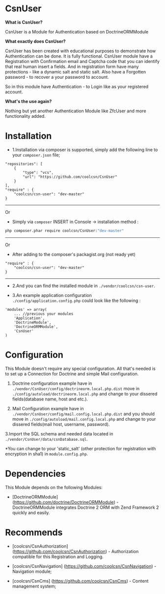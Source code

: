 CsnUser
=======

**What is CsnUser?**

CsnUser is a Module for Authentication based on DoctrineORMModule

**What exactly does CsnUser?**

CsnUser has been created with educational purposes to demonstrate how Authentication can be done. It is fully functional.
CsnUser module have a Registration with Confirmation email and Captcha code that you can identify that real human insert a fields.
And in registration form have many protections - like a dynamic salt and static salt.
Also have a Forgotten password - to recover a your password to account.

So in this module have Authentication - to Login like as your registered account.

**What's the use again?**

Nothing but yet another Authentication Module like ZfcUser and more functionality added.

Installation
============

* 1.Installation via composer is supported, simply add the following line to your ```composer.json``` file;

```
"repositories": [
	{
		"type": "vcs",
		"url": "https://github.com/coolcsn/CsnUser"
	}
],
"require" : {
    "coolcsn/csn-user": "dev-master"
}
```

----
Or 

* Simply via ``composer`` INSERT in Console -> installation method :

```sh
php composer.phar require coolcsn/CsnUser:"dev-master"
```
----
Or 

* After adding to the composer's packagist.org (not ready yet)

```
"require" : {
    "coolcsn/csn-user": "dev-master"
}
```
----

* 2.And you can find the installed module in ``./vendor/coolcsn/csn-user``.


* 3.An example application configuration ``./config/application.config.php`` could look like the following :

```
'modules' => array(
	...	//previous your modules
    'Application',
    'DoctrineModule',
    'DoctrineORMModule',
    'CsnUser'
)
```


Configuration
=============

This Module doesn't require any special configuration. All that's needed is to set up a Connection for Doctrine and simple Mail configuration.

1. Doctrine configuration example have in ``./vendor/CsnUser/config/doctrineorm.local.php.dist`` move in ``./config/autoload/doctrineorm.local.php`` 
and change to your dissered fields(database name, host and etc.).

2. Mail Configuration example have in ``./vendor/CsnUser/config/mail.config.local.php.dist`` and you should move in ``./config/autoload/mail.config.local.php``
and change to your dissered fields(mail host, username, password).

3.Import the SQL schema and needed data located in ``./vendor/CsnUser/data/csnDatabase.sql``.

*You can change to your 'static_salt' (other protection for registration with encryption in sha1) in ``module.config.php``.


Dependencies
============

This Module depends on the following Modules:

 - [DoctrineORMModule] (https://github.com/doctrine/DoctrineORMModule) - DoctrineORMModule integrates Doctrine 2 ORM with Zend Framework 2 quickly and easily.

 Recommends
 ============
 * [coolcsn/CsnAuthorization] (https://github.com/coolcsn/CsnAuthorization) - Authorization compatible for this Registration and Logging.
 
 * [coolcsn/CsnNavigation] (https://github.com/coolcsn/CsnNavigation) - Navigation module;
 
 * [coolcsn/CsnCms] (https://github.com/coolcsn/CsnCms) - Content management system;
 
 